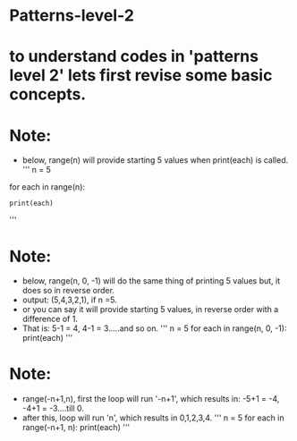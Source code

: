 # Patterns-level-2

# to understand codes in 'patterns level 2' lets first revise some basic concepts.
# Note:

* below, range(n) will provide starting 5 values when print(each) is called.
'''
n = 5

for each in range(n):   

    print(each)
'''

# Note:

* below, range(n, 0, -1) will do the same thing of printing 5 values but, it does so in reverse order.
* output: (5,4,3,2,1), if n =5.
* or you can say it will provide starting 5 values, in reverse order with a difference of 1.
* That is: 5-1 = 4, 4-1 = 3.....and so on.
'''
n = 5
for each in range(n, 0, -1):
    print(each)
'''
# Note:

* range(-n+1,n), first the loop will run '-n+1', which results in: -5+1 = -4, -4+1 = -3....till 0. 
* after this, loop will run 'n', which results in 0,1,2,3,4.
'''
n = 5
for each in range(-n+1, n):
    print(each)
'''

